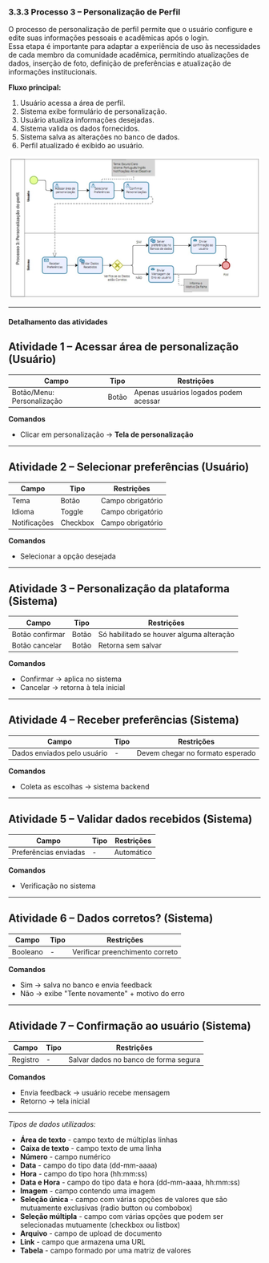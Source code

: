 ### 3.3.3 Processo 3 – Personalização de Perfil

O processo de personalização de perfil permite que o usuário configure e edite suas informações pessoais e acadêmicas após o login.  
Essa etapa é importante para adaptar a experiência de uso às necessidades de cada membro da comunidade acadêmica, permitindo atualizações de dados, inserção de foto, definição de preferências e atualização de informações institucionais.  

**Fluxo principal:**  
1. Usuário acessa a área de perfil.  
2. Sistema exibe formulário de personalização.  
3. Usuário atualiza informações desejadas.  
4. Sistema valida os dados fornecidos.  
5. Sistema salva as alterações no banco de dados.  
6. Perfil atualizado é exibido ao usuário.  

![PROCESSO 3 - Personalização do perfil](../images/p3_PersonalizacaoPerfil.JPG "Modelo BPMN do Processo 3.")

---

#### Detalhamento das atividades  

## Atividade 1 – Acessar área de personalização (Usuário)
| Campo | Tipo | Restrições |
|-------|------|------------|
| Botão/Menu: Personalização | Botão | Apenas usuários logados podem acessar |

**Comandos**
- Clicar em personalização → **Tela de personalização**

---

## Atividade 2 – Selecionar preferências (Usuário)
| Campo | Tipo | Restrições |
|-------|------|------------|
| Tema | Botão | Campo obrigatório |
| Idioma | Toggle | Campo obrigatório |
| Notificações | Checkbox | Campo obrigatório |

**Comandos**
- Selecionar a opção desejada

---

## Atividade 3 – Personalização da plataforma (Sistema)
| Campo | Tipo | Restrições |
|-------|------|------------|
| Botão confirmar | Botão | Só habilitado se houver alguma alteração |
| Botão cancelar | Botão | Retorna sem salvar |

**Comandos**
- Confirmar → aplica no sistema  
- Cancelar → retorna à tela inicial  

---

## Atividade 4 – Receber preferências (Sistema)
| Campo | Tipo | Restrições |
|-------|------|------------|
| Dados enviados pelo usuário | - | Devem chegar no formato esperado |

**Comandos**
- Coleta as escolhas → sistema backend

---

## Atividade 5 – Validar dados recebidos (Sistema)
| Campo | Tipo | Restrições |
|-------|------|------------|
| Preferências enviadas | - | Automático |

**Comandos**
- Verificação no sistema

---

## Atividade 6 – Dados corretos? (Sistema)
| Campo | Tipo | Restrições |
|-------|------|------------|
| Booleano | - | Verificar preenchimento correto |

**Comandos**
- Sim → salva no banco e envia feedback  
- Não → exibe "Tente novamente" + motivo do erro  

---

## Atividade 7 – Confirmação ao usuário (Sistema)
| Campo | Tipo | Restrições |
|-------|------|------------|
| Registro | - | Salvar dados no banco de forma segura |

**Comandos**
- Envia feedback → usuário recebe mensagem  
- Retorno → tela inicial
---

_Tipos de dados utilizados:_  

* **Área de texto** - campo texto de múltiplas linhas  
* **Caixa de texto** - campo texto de uma linha  
* **Número** - campo numérico  
* **Data** - campo do tipo data (dd-mm-aaaa)  
* **Hora** - campo do tipo hora (hh:mm:ss)  
* **Data e Hora** - campo do tipo data e hora (dd-mm-aaaa, hh:mm:ss)  
* **Imagem** - campo contendo uma imagem  
* **Seleção única** - campo com várias opções de valores que são mutuamente exclusivas (radio button ou combobox)  
* **Seleção múltipla** - campo com várias opções que podem ser selecionadas mutuamente (checkbox ou listbox)  
* **Arquivo** - campo de upload de documento  
* **Link** - campo que armazena uma URL  
* **Tabela** - campo formado por uma matriz de valores  